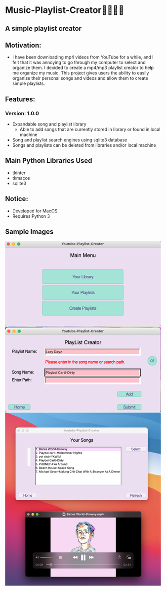 # Music-Playlist-Creator🎷🎸🎶🎵
## A simple playlist creator 
## Motivation:
* I have been downloading mp4 videos from YouTube for a while, and I felt that it was annoying to go through my computer to select and organize them. I decided to create a mp4/mp3 playlist creator to help me organize my music. This project gives users the ability to easily organize their personal songs and videos and allow them to create simple playlists.
## Features: 
### Version: 1.0.0
* Expandable song and playlist library
  * Able to add songs that are currently stored in library or found in local machine
* Song and playlist search engines using sqlite3 database
* Songs and playlists can be deleted from libraries and/or local machine
## Main Python Libraries Used
* tkinter
* tkmacos
* sqlite3
## Notice:
* Developed for MacOS.
* Requires Python 3
## Sample Images
![](git_images/main_menu.png)
![](git_images/playlist_creator.png)
![](git_images/song_lib.png)